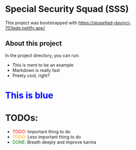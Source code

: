 # Special Security Squad (SSS)

This project was bootstrapped with https://stupefied-davinci-703ede.netlify.app/

## About this project

In the project directory, you can run:

* This is ment to be an example
* Markdown is really fast
* Preety cool, right?

<h1 style="color: blue;">This is blue</h1>
<style>
r { color: Red }
o { color: Orange }
g { color: Green }
</style>

# TODOs:

- <r>TODO:</r> Important thing to do
- <o>TODO:</o> Less important thing to do
- <g>DONE:</g> Breath deeply and improve karma
